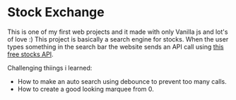 # Stock Exchange
This is one of my first web projects and it made with only Vanilla js and lot's of love :)
This project is basically a search engine for stocks.
When the user types something in the search bar the website sends an API call using [this free stocks API](https://site.financialmodelingprep.com/developer/docs).


Challenging thiings i learned:
- How to make an auto search using debounce to prevent too many calls.
- How to create a good looking marquee from 0.
